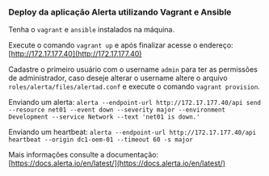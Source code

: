 ### Deploy da aplicação Alerta utilizando Vagrant e Ansible

Tenha o `vagrant` e `ansible` instalados na máquina.  

Execute o comando `vagrant up` e após finalizar acesse o endereço: [http://172.17.177.40](http://172.17.177.40)

Cadastre o primeiro usuário com o username `admin` para ter as permissões de administrador, caso deseje alterar o username altere o arquivo `roles/alerta/files/alertad.conf` e execute o comando `vagrant provision`.

Enviando um alerta: `alerta --endpoint-url http://172.17.177.40/api send --resource net01 --event down --severity major --environment Development --service Network --text 'net01 is down.'`

Enviando um heartbeat: `alerta --endpoint-url http://172.17.177.40/api heartbeat --origin dc1-oem-01 --timeout 60 -s major`

Mais informações consulte a documentação: [https://docs.alerta.io/en/latest/](https://docs.alerta.io/en/latest/)
